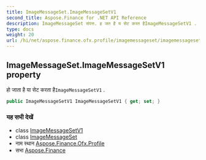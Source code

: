 ```yaml
---
title: ImageMessageSet.ImageMessageSetV1
second_title: Aspose.Finance for .NET API Reference
description: ImageMessageSet संपत्त. ह जत है य सेट करत हैImageMessageSetV1 .
type: docs
weight: 20
url: /hi/net/aspose.finance.ofx.profile/imagemessageset/imagemessagesetv1/
---
```

## ImageMessageSet.ImageMessageSetV1 property

हो जाता है या सेट करता है`ImageMessageSetV1` .

```csharp
public ImageMessageSetV1 ImageMessageSetV1 { get; set; }
```

### यह सभी देखें

* class [ImageMessageSetV1](../../imagemessagesetv1/)
* class [ImageMessageSet](../)
* नाम स्थान [Aspose.Finance.Ofx.Profile](../../imagemessageset/)
* सभा [Aspose.Finance](../../../)


